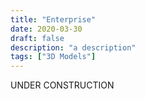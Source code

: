 ```yaml
---
title: "Enterprise"
date: 2020-03-30
draft: false
description: "a description"
tags: ["3D Models"]
---
```

UNDER CONSTRUCTION